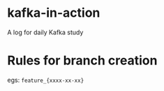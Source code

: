# kafka-in-action
A log for daily Kafka study

# Rules for branch creation
egs: `feature_{xxxx-xx-xx}`